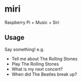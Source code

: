 miri
====

Raspberry Pi + Music + Siri

## Usage

Say something! e.g.

* Tell me about The Rolling Stones
* Play The Rolling Stones
* What is my next concert?
* When did The Beatles break up?
